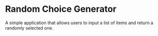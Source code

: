 # Random Choice Generator
 A simple application that allows users to input a list of items and return a randomly selected one.
